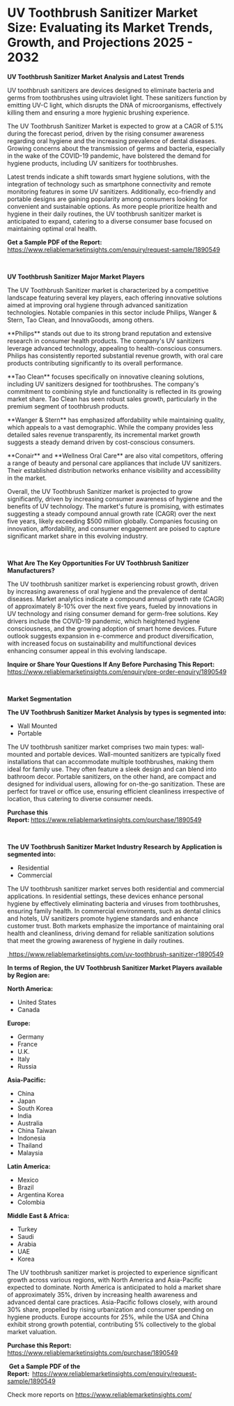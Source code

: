 <p><h1>UV Toothbrush Sanitizer Market Size: Evaluating its Market Trends, Growth, and Projections 2025 - 2032</h1></p><p><strong>UV Toothbrush Sanitizer Market Analysis and Latest Trends</strong></p>
<p><p>UV toothbrush sanitizers are devices designed to eliminate bacteria and germs from toothbrushes using ultraviolet light. These sanitizers function by emitting UV-C light, which disrupts the DNA of microorganisms, effectively killing them and ensuring a more hygienic brushing experience.</p><p>The UV Toothbrush Sanitizer Market is expected to grow at a CAGR of 5.1% during the forecast period, driven by the rising consumer awareness regarding oral hygiene and the increasing prevalence of dental diseases. Growing concerns about the transmission of germs and bacteria, especially in the wake of the COVID-19 pandemic, have bolstered the demand for hygiene products, including UV sanitizers for toothbrushes. </p><p>Latest trends indicate a shift towards smart hygiene solutions, with the integration of technology such as smartphone connectivity and remote monitoring features in some UV sanitizers. Additionally, eco-friendly and portable designs are gaining popularity among consumers looking for convenient and sustainable options. As more people prioritize health and hygiene in their daily routines, the UV toothbrush sanitizer market is anticipated to expand, catering to a diverse consumer base focused on maintaining optimal oral health.</p></p>
<p><strong>Get a Sample PDF of the Report:&nbsp;</strong> <a href="https://www.reliablemarketinsights.com/enquiry/request-sample/1890549?utm_campaign=2197&utm_medium=2&utm_source=Github&utm_content=ia&utm_term=05042025&utm_id=uv-toothbrush-sanitizer">https://www.reliablemarketinsights.com/enquiry/request-sample/1890549</a></p>
<p>&nbsp;</p>
<p><strong>UV Toothbrush Sanitizer Major Market Players</strong></p>
<p><p>The UV Toothbrush Sanitizer market is characterized by a competitive landscape featuring several key players, each offering innovative solutions aimed at improving oral hygiene through advanced sanitization technologies. Notable companies in this sector include Philips, Wanger & Stern, Tao Clean, and InnovaGoods, among others.</p><p>**Philips** stands out due to its strong brand reputation and extensive research in consumer health products. The company's UV sanitizers leverage advanced technology, appealing to health-conscious consumers. Philips has consistently reported substantial revenue growth, with oral care products contributing significantly to its overall performance.</p><p>**Tao Clean** focuses specifically on innovative cleaning solutions, including UV sanitizers designed for toothbrushes. The company's commitment to combining style and functionality is reflected in its growing market share. Tao Clean has seen robust sales growth, particularly in the premium segment of toothbrush products.</p><p>**Wanger & Stern** has emphasized affordability while maintaining quality, which appeals to a vast demographic. While the company provides less detailed sales revenue transparently, its incremental market growth suggests a steady demand driven by cost-conscious consumers.</p><p>**Conair** and **Wellness Oral Care** are also vital competitors, offering a range of beauty and personal care appliances that include UV sanitizers. Their established distribution networks enhance visibility and accessibility in the market.</p><p>Overall, the UV Toothbrush Sanitizer market is projected to grow significantly, driven by increasing consumer awareness of hygiene and the benefits of UV technology. The market's future is promising, with estimates suggesting a steady compound annual growth rate (CAGR) over the next five years, likely exceeding $500 million globally. Companies focusing on innovation, affordability, and consumer engagement are poised to capture significant market share in this evolving industry.</p></p>
<p>&nbsp;</p>
<p><strong>What Are The Key Opportunities For UV Toothbrush Sanitizer Manufacturers?</strong></p>
<p><p>The UV toothbrush sanitizer market is experiencing robust growth, driven by increasing awareness of oral hygiene and the prevalence of dental diseases. Market analytics indicate a compound annual growth rate (CAGR) of approximately 8-10% over the next five years, fueled by innovations in UV technology and rising consumer demand for germ-free solutions. Key drivers include the COVID-19 pandemic, which heightened hygiene consciousness, and the growing adoption of smart home devices. Future outlook suggests expansion in e-commerce and product diversification, with increased focus on sustainability and multifunctional devices enhancing consumer appeal in this evolving landscape.</p></p>
<p><strong>Inquire or Share Your Questions If Any Before Purchasing This Report:</strong> <a href="https://www.reliablemarketinsights.com/enquiry/pre-order-enquiry/1890549?utm_campaign=2197&utm_medium=2&utm_source=Github&utm_content=ia&utm_term=05042025&utm_id=uv-toothbrush-sanitizer">https://www.reliablemarketinsights.com/enquiry/pre-order-enquiry/1890549</a></p>
<p>&nbsp;</p>
<p><strong>Market Segmentation</strong></p>
<p><strong>The UV Toothbrush Sanitizer Market Analysis by types is segmented into:</strong></p>
<p><ul><li>Wall Mounted</li><li>Portable</li></ul></p>
<p><p>The UV toothbrush sanitizer market comprises two main types: wall-mounted and portable devices. Wall-mounted sanitizers are typically fixed installations that can accommodate multiple toothbrushes, making them ideal for family use. They often feature a sleek design and can blend into bathroom decor. Portable sanitizers, on the other hand, are compact and designed for individual users, allowing for on-the-go sanitization. These are perfect for travel or office use, ensuring efficient cleanliness irrespective of location, thus catering to diverse consumer needs.</p></p>
<p><strong>Purchase this Report:&nbsp;</strong><a href="https://www.reliablemarketinsights.com/purchase/1890549?utm_campaign=2197&utm_medium=2&utm_source=Github&utm_content=ia&utm_term=05042025&utm_id=uv-toothbrush-sanitizer">https://www.reliablemarketinsights.com/purchase/1890549</a></p>
<p>&nbsp;</p>
<p><strong>The UV Toothbrush Sanitizer Market Industry Research by Application is segmented into:</strong></p>
<p><ul><li>Residential</li><li>Commercial</li></ul></p>
<p><p>The UV toothbrush sanitizer market serves both residential and commercial applications. In residential settings, these devices enhance personal hygiene by effectively eliminating bacteria and viruses from toothbrushes, ensuring family health. In commercial environments, such as dental clinics and hotels, UV sanitizers promote hygiene standards and enhance customer trust. Both markets emphasize the importance of maintaining oral health and cleanliness, driving demand for reliable sanitization solutions that meet the growing awareness of hygiene in daily routines.</p></p>
<p><a href="https://www.reliablemarketinsights.com/uv-toothbrush-sanitizer-r1890549?utm_campaign=2197&utm_medium=2&utm_source=Github&utm_content=ia&utm_term=05042025&utm_id=uv-toothbrush-sanitizer">&nbsp;https://www.reliablemarketinsights.com/uv-toothbrush-sanitizer-r1890549</a></p>
<p><strong>In terms of Region, the UV Toothbrush Sanitizer Market Players available by Region are:</strong></p>
<p>
    <p> <strong> North America: </strong>
        <ul>
            <li>United States</li>
            <li>Canada</li>
        </ul>
        </p> 
    <p> <strong> Europe: </strong>
        <ul>
            <li>Germany</li>
            <li>France</li>
            <li>U.K.</li>
            <li>Italy</li>
            <li>Russia</li>
        </ul>
        </p> 
    <p> <strong> Asia-Pacific: </strong>
        <ul>
            <li>China</li>
            <li>Japan</li>
            <li>South Korea</li>
            <li>India</li>
            <li>Australia</li>
            <li>China Taiwan</li>
            <li>Indonesia</li>
            <li>Thailand</li>
            <li>Malaysia</li>
        </ul>
        </p> 
    <p> <strong> Latin America: </strong>
        <ul>
            <li>Mexico</li>
            <li>Brazil</li>
            <li>Argentina Korea</li>
            <li>Colombia</li>
        </ul>
        </p> 
    <p> <strong> Middle East & Africa: </strong>
        <ul>
            <li>Turkey</li>
            <li>Saudi</li>
            <li>Arabia</li>
            <li>UAE</li>
            <li>Korea</li>
        </ul>
    </p>
    </p>
<p><p>The UV toothbrush sanitizer market is projected to experience significant growth across various regions, with North America and Asia-Pacific expected to dominate. North America is anticipated to hold a market share of approximately 35%, driven by increasing health awareness and advanced dental care practices. Asia-Pacific follows closely, with around 30% share, propelled by rising urbanization and consumer spending on hygiene products. Europe accounts for 25%, while the USA and China exhibit strong growth potential, contributing 5% collectively to the global market valuation.</p></p>
<p><strong>Purchase this Report: </strong><a href="https://www.reliablemarketinsights.com/purchase/1890549?utm_campaign=2197&utm_medium=2&utm_source=Github&utm_content=ia&utm_term=05042025&utm_id=uv-toothbrush-sanitizer">https://www.reliablemarketinsights.com/purchase/1890549</a></p>
<p>&nbsp;<strong>Get a Sample PDF of the Report:&nbsp;&nbsp;</strong><a href="https://www.reliablemarketinsights.com/enquiry/request-sample/1890549?utm_campaign=2197&utm_medium=2&utm_source=Github&utm_content=ia&utm_term=05042025&utm_id=uv-toothbrush-sanitizer">https://www.reliablemarketinsights.com/enquiry/request-sample/1890549</a></p>
<p><strong></strong></p>
<p>Check more reports on <a href="https://www.reliablemarketinsights.com/?utm_campaign=2197&utm_medium=2&utm_source=Github&utm_content=ia&utm_term=05042025&utm_id=uv-toothbrush-sanitizer">https://www.reliablemarketinsights.com/</a></p>